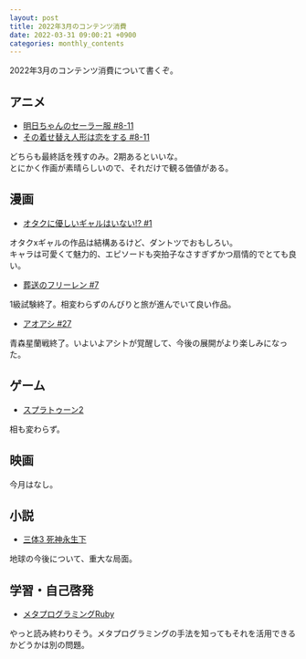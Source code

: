 ```yaml
---
layout: post
title: 2022年3月のコンテンツ消費
date: 2022-03-31 09:00:21 +0900 
categories: monthly_contents
---
```


2022年3月のコンテンツ消費について書くぞ。

## アニメ

- [明日ちゃんのセーラー服 #8-11](https://annict.com/works/8179)
- [その着せ替え人形は恋をする #8-11](https://annict.com/works/8365)

どちらも最終話を残すのみ。2期あるといいな。  
とにかく作画が素晴らしいので、それだけで観る価値がある。


## 漫画

- [オタクに優しいギャルはいない!? #1](https://amzn.to/3KuqapM)

オタクxギャルの作品は結構あるけど、ダントツでおもしろい。  
キャラは可愛くて魅力的、エピソードも突拍子なさすぎずかつ扇情的でとても良い。

- [葬送のフリーレン #7](https://amzn.to/37y1k9M)

1級試験終了。相変わらずのんびりと旅が進んでいて良い作品。

- [アオアシ #27](https://amzn.to/3JlanrS)

青森星蘭戦終了。いよいよアシトが覚醒して、今後の展開がより楽しみになった。


## ゲーム

- [スプラトゥーン2](https://amzn.to/3febU6I)

相も変わらず。


## 映画

今月はなし。


## 小説

- [三体3 死神永生下](https://amzn.to/3usbn9e)

地球の今後について、重大な局面。


## 学習・自己啓発

- [メタプログラミングRuby](https://amzn.to/3IOjq5h)

やっと読み終わりそう。メタプログラミングの手法を知ってもそれを活用できるかどうかは別の問題。
